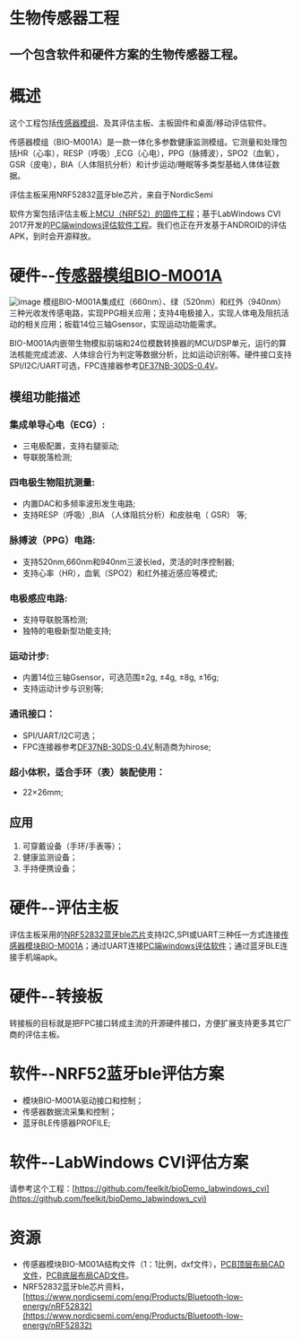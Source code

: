 # 生物传感器工程
## 一个包含软件和硬件方案的生物传感器工程。
# 概述
这个工程包括[传感器模组](https://github.com/feelkit/BIO_SENSOR/raw/master/DOC/M001A/M001A_SPEC_CN.pdf)、及其评估主板、主板固件和桌面/移动评估软件。 

传感器模组（BIO-M001A）是一款一体化多参数健康监测模组。它测量和处理包括HR（心率），RESP（呼吸）,ECG（心电），PPG（脉搏波），SPO2（血氧），GSR（皮电），BIA（人体阻抗分析）和计步运动/睡眠等多类型基础人体体征数据。 

评估主板采用NRF52832蓝牙ble芯片，来自于NordicSemi

软件方案包括评估主板上[MCU（NRF52）的固件工程](https://github.com/feelkit/bioModule_NRF52_BLE)；基于LabWindows CVI 2017开发的[PC端windows评估软件工程](https://github.com/feelkit/bioDemo_labwindows_cvi)。我们也正在开发基于ANDROID的评估APK，到时会开源释放。

# 硬件--[传感器模组BIO-M001A](https://github.com/feelkit/BIO_SENSOR/raw/master/DOC/M001A/M001A_UM_CN.pdf)
![image](https://github.com/feelkit/BIO_SENSOR/raw/master/image/M001A.jpg)
模组BIO-M001A集成红（660nm）、绿（520nm）和红外（940nm）三种光收发传感电路，实现PPG相关应用；支持4电极接入，实现人体电及阻抗活动的相关应用；板载14位三轴Gsensor，实现运动功能需求。  

BIO-M001A内嵌带生物模拟前端和24位模数转换器的MCU/DSP单元，运行的算法核能完成滤波、人体综合行为判定等数据分析，比如运动识别等。硬件接口支持SPI/I2C/UART可选，FPC连接器参考[DF37NB-30DS-0.4V](https://www.hirose.com/product/en/products/DF37/DF37NB-30DS-0.4V%2851%29/)。

## 模组功能描述
### 集成单导心电（ECG）:
- 三电极配置，支持右腿驱动;
- 导联脱落检测;
### 四电极生物阻抗测量:
- 内置DAC和多频率波形发生电路;
- 支持RESP（呼吸）,BIA （人体阻抗分析）和皮肤电（ GSR） 等;
### 脉搏波（PPG）电路:
- 支持520nm,660nm和940nm三波长led，灵活的时序控制器;
- 支持心率（HR），血氧（SPO2）和红外接近感应等模式;
### 电极感应电路:
- 支持导联脱落检测;
- 独特的电极新型功能支持;

### 运动计步:
- 内置14位三轴Gsensor，可选范围±2g, ±4g, ±8g, ±16g;
- 支持运动计步与识别等;

### 通讯接口： 
- SPI/UART/I2C可选；
- FPC连接器参考[DF37NB-30DS-0.4V](https://www.hirose.com/product/en/products/DF37/DF37NB-30DS-0.4V%2851%29/),制造商为hirose; 

### 超小体积，适合手环（表）装配使用： 
- 22×26mm;
## 应用
1. 可穿戴设备（手环/手表等）； 
2. 健康监测设备；
3. 手持便携设备；

# 硬件--评估主板
评估主板采用的[NRF52832蓝牙ble芯片](https://www.nordicsemi.com/eng/Products/Bluetooth-low-energy/nRF52832)支持I2C,SPI或UART三种任一方式连接[传感器模块BIO-M001A](https://github.com/feelkit/BIO_SENSOR/raw/master/DOC/M001A/M001A_UM_CN.pdf)；通过UART连接[PC端windows评估软件](https://github.com/feelkit/BIO_SENSOR/raw/master/tool/bio_demo.exe)；通过蓝牙BLE连接手机端apk。

# 硬件--转接板
转接板的目标就是把FPC接口转成主流的开源硬件接口，方便扩展支持更多其它厂商的评估主板。
# 软件--NRF52蓝牙ble评估方案
- 模块BIO-M001A驱动接口和控制；
- 传感器数据流采集和控制；
- 蓝牙BLE传感器PROFILE;

# 软件--LabWindows CVI评估方案
请参考这个工程：[https://github.com/feelkit/bioDemo_labwindows_cvi](https://github.com/feelkit/bioDemo_labwindows_cvi)
# 资源

- 传感器模块BIO-M001A结构文件（1：1比例，dxf文件），[PCB顶层布局CAD文件](https://github.com/feelkit/BIO_SENSOR/raw/master/DOC/M001A/M001A_TOP.dxf)，[PCB底层布局CAD文件](https://github.com/feelkit/BIO_SENSOR/raw/master/DOC/M001A/M001A_BOT.dxf)。
- NRF52832蓝牙ble芯片资料，[https://www.nordicsemi.com/eng/Products/Bluetooth-low-energy/nRF52832](https://www.nordicsemi.com/eng/Products/Bluetooth-low-energy/nRF52832)